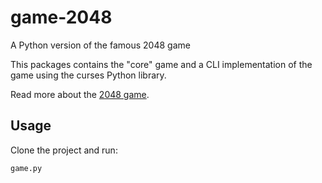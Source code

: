 game-2048
=========

A Python version of the famous 2048 game

This packages contains the "core" game and a CLI implementation of the game using the curses Python library.

Read more about the [2048 game](https://en.wikipedia.org/wiki/2048_%28video_game%29).


Usage
-----

Clone the project and run:

`game.py`

